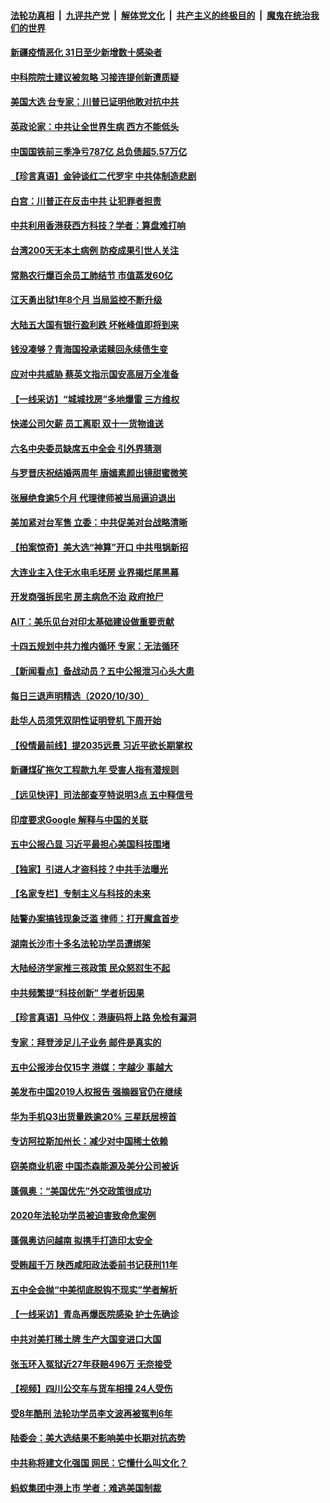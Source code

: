 

####  [法轮功真相](../../../../basic/blob/master/README.md?t=11010501) &nbsp;|&nbsp; [九评共产党](../../../../9ping.md/blob/master/README.md?t=11010501) &nbsp;|&nbsp; [解体党文化](../../../../jtdwh.md/blob/master/README.md?t=11010501)  &nbsp;|&nbsp; [共产主义的终极目的](../../../../gczydzjmd.md/blob/master/README.md?t=11010501) &nbsp;|&nbsp; [魔鬼在统治我们的世界](../../../../mgztzwmdsj.md/blob/master/README.md?t=11010501) 

#### [新疆疫情恶化 31日至少新增数十感染者](../pages/nsc413/n12516306.md?t=11010501) 

#### [中科院院士建议被忽略 习接连提创新遭质疑](../pages/nsc413/n12516082.md?t=11010501) 

#### [美国大选 台专家：川普已证明他敢对抗中共](../pages/nsc413/n12515899.md?t=11010501) 

#### [英政论家：中共让全世界生病 西方不能低头](../pages/nsc413/n12516252.md?t=11010501) 

#### [中国国铁前三季净亏787亿 总负债超5.57万亿](../pages/nsc413/n12516045.md?t=11010501) 

#### [【珍言真语】金钟谈红二代罗宇 中共体制造悲剧](../pages/nsc413/n12516129.md?t=11010501) 

#### [白宫：川普正在反击中共 让犯罪者担责](../pages/nsc413/n12516084.md?t=11010501) 

#### [中共利用香港获西方科技？学者：算盘难打响](../pages/nsc413/n12516000.md?t=11010501) 

#### [台湾200天无本土病例 防疫成果引世人关注](../pages/nsc413/n12515923.md?t=11010501) 

#### [常熟农行爆百余员工肺结节 市值蒸发60亿](../pages/nsc413/n12515883.md?t=11010501) 

#### [江天勇出狱1年8个月 当局监控不断升级](../pages/nsc413/n12515582.md?t=11010501) 

#### [大陆五大国有银行盈利跌 坏帐峰值即将到来](../pages/nsc413/n12515779.md?t=11010501) 

#### [钱没凑够？青海国投承诺赎回永续债生变](../pages/nsc413/n12515664.md?t=11010501) 

#### [应对中共威胁 蔡英文指示国安高层万全准备](../pages/nsc413/n12515699.md?t=11010501) 

#### [【一线采访】“城城找房”多地爆雷 三方维权](../pages/nsc413/n12514453.md?t=11010501) 

#### [快递公司欠薪 员工离职 双十一货物谁送](../pages/nsc413/n12515273.md?t=11010501) 

#### [六名中央委员缺席五中全会 引外界猜测](../pages/nsc413/n12515496.md?t=11010501) 

#### [与罗晋庆祝结婚两周年 唐嫣素颜出镜甜蜜微笑](../pages/nsc413/n12514872.md?t=11010501) 

#### [张展绝食逾5个月 代理律师被当局逼迫退出](../pages/nsc413/n12515400.md?t=11010501) 

#### [美加紧对台军售 立委：中共促美对台战略清晰](../pages/nsc413/n12515195.md?t=11010501) 

#### [【拍案惊奇】美大选“神算”开口 中共甩锅新招](../pages/nsc413/n12515225.md?t=11010501) 

#### [大连业主入住无水电毛坯房 业界揭烂尾黑幕](../pages/nsc413/n12514930.md?t=11010501) 

#### [开发商强拆民宅 房主病危不治 政府抢尸](../pages/nsc413/n12512554.md?t=11010501) 

#### [AIT：美乐见台对印太基础建设做重要贡献](../pages/nsc413/n12515123.md?t=11010501) 


#### [十四五规划中共力推内循环 专家：无法循环](../pages/nsc413/n12514733.md?t=11010501) 

#### [【新闻看点】备战动员？五中公报泄习心头大患](../pages/nsc413/n12514672.md?t=11010501) 

#### [每日三退声明精选（2020/10/30）](../pages/nsc413/n12515000.md?t=11010501) 

#### [赴华人员须凭双阴性证明登机 下周开始](../pages/nsc413/n12514790.md?t=11010501) 

#### [【役情最前线】提2035远景 习近平欲长期掌权](../pages/nsc413/n12514625.md?t=11010501) 

#### [新疆煤矿拖欠工程款九年 受害人指有潜规则](../pages/nsc413/n12514762.md?t=11010501) 

#### [【远见快评】司法部查亨特说明3点 五中释信号](../pages/nsc413/n12514151.md?t=11010501) 

#### [印度要求Google 解释与中国的关联](../pages/nsc413/n12514693.md?t=11010501) 

#### [五中公报凸显 习近平最担心美国科技围堵](../pages/nsc413/n12514441.md?t=11010501) 

#### [【独家】引进人才盗科技？中共手法曝光](../pages/nsc413/n12509478.md?t=11010501) 

#### [【名家专栏】专制主义与科技的未来](../pages/nsc413/n12513691.md?t=11010501) 

#### [陆警办案搞钱现象泛滥 律师：打开魔盒首步](../pages/nsc413/n12514405.md?t=11010501) 

#### [湖南长沙市十多名法轮功学员遭绑架](../pages/nsc413/n12514549.md?t=11010501) 

#### [大陆经济学家推三孩政策 民众怒怼生不起](../pages/nsc413/n12514543.md?t=11010501) 

#### [中共频繁提“科技创新” 学者析因果](../pages/nsc413/n12514450.md?t=11010501) 

#### [【珍言真语】马仲仪：港康码将上路 免检有漏洞](../pages/nsc413/n12514422.md?t=11010501) 

#### [专家：拜登涉足儿子业务 邮件是真实的](../pages/nsc413/n12514411.md?t=11010501) 

#### [五中公报涉台仅15字 港媒：字越少 事越大](../pages/nsc413/n12514399.md?t=11010501) 

#### [美发布中国2019人权报告 强摘器官仍在继续](../pages/nsc413/n12514193.md?t=11010501) 

#### [华为手机Q3出货量跌逾20% 三星跃居榜首](../pages/nsc413/n12514054.md?t=11010501) 

#### [专访阿拉斯加州长：减少对中国稀土依赖](../pages/nsc413/n12514183.md?t=11010501) 

#### [窃美商业机密 中国杰森能源及美分公司被诉](../pages/nsc413/n12514237.md?t=11010501) 

#### [蓬佩奥：“美国优先”外交政策很成功](../pages/nsc413/n12514149.md?t=11010501) 

#### [2020年法轮功学员被迫害致命危案例](../pages/nsc413/n12513402.md?t=11010501) 

#### [蓬佩奥访问越南 拟携手打造印太安全](../pages/nsc413/n12513849.md?t=11010501) 

#### [受贿超千万 陕西咸阳政法委前书记获刑11年](../pages/nsc413/n12513490.md?t=11010501) 

#### [五中全会抛“中美彻底脱钩不现实”学者解析](../pages/nsc413/n12513431.md?t=11010501) 

#### [【一线采访】青岛再爆医院感染 护士先确诊](../pages/nsc413/n12513347.md?t=11010501) 

#### [中共对美打稀土牌 生产大国变进口大国](../pages/nsc413/n12513376.md?t=11010501) 

#### [张玉环入冤狱近27年获赔496万 无奈接受](../pages/nsc413/n12513447.md?t=11010501) 

#### [【视频】四川公交车与货车相撞 24人受伤](../pages/nsc413/n12513326.md?t=11010501) 

#### [受8年酷刑 法轮功学员李文波再被冤判6年](../pages/nsc413/n12511570.md?t=11010501) 

#### [陆委会：美大选结果不影响美中长期对抗态势](../pages/nsc413/n12513358.md?t=11010501) 

#### [中共称将建文化强国 网民：它懂什么叫文化？](../pages/nsc413/n12513016.md?t=11010501) 

#### [蚂蚁集团中港上市 学者：难逃美国制裁](../pages/nsc413/n12512873.md?t=11010501) 

